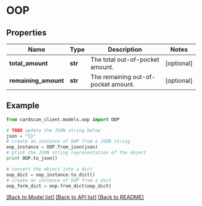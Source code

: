 # OOP


## Properties
Name | Type | Description | Notes
------------ | ------------- | ------------- | -------------
**total_amount** | **str** | The total out-of-pocket amount. | [optional] 
**remaining_amount** | **str** | The remaining out-of-pocket amount. | [optional] 

## Example

```python
from cardscan_client.models.oop import OOP

# TODO update the JSON string below
json = "{}"
# create an instance of OOP from a JSON string
oop_instance = OOP.from_json(json)
# print the JSON string representation of the object
print OOP.to_json()

# convert the object into a dict
oop_dict = oop_instance.to_dict()
# create an instance of OOP from a dict
oop_form_dict = oop.from_dict(oop_dict)
```
[[Back to Model list]](../README.md#documentation-for-models) [[Back to API list]](../README.md#documentation-for-api-endpoints) [[Back to README]](../README.md)


